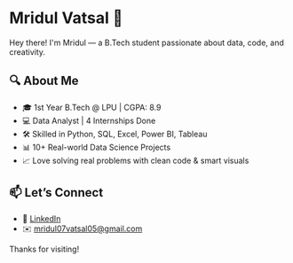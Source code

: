 # Mridul Vatsal 👋

Hey there! I'm Mridul — a B.Tech student passionate about data, code, and creativity.

## 🔍 About Me
- 🎓 1st Year B.Tech @ LPU | CGPA: 8.9  
- 💻 Data Analyst | 4 Internships Done  
- 🛠 Skilled in Python, SQL, Excel, Power BI, Tableau  
- 📊 10+ Real-world Data Science Projects  
- 📈 Love solving real problems with clean code & smart visuals

## 📫 Let’s Connect
- 🔗 [LinkedIn](https://www.linkedin.com/in/mridul-vatsal-177654321)
- ✉️ mridul07vatsal05@gmail.com

Thanks for visiting!
